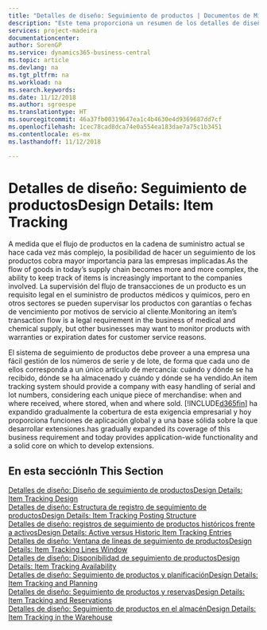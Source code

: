 ```yaml
---
title: "Detalles de diseño: Seguimiento de productos | Documentos de Microsoft"
description: "Este tema proporciona un resumen de los detalles de diseño del seguimiento de producto."
services: project-madeira
documentationcenter: 
author: SorenGP
ms.service: dynamics365-business-central
ms.topic: article
ms.devlang: na
ms.tgt_pltfrm: na
ms.workload: na
ms.search.keywords: 
ms.date: 11/12/2018
ms.author: sgroespe
ms.translationtype: HT
ms.sourcegitcommit: 46a37fb00319647ea1c4b4630e4d9369687dd7cf
ms.openlocfilehash: 1cec78cad8dca74e0a554ea183dae7a75c1b3451
ms.contentlocale: es-mx
ms.lasthandoff: 11/12/2018

---
```

# <a name="design-details-item-tracking"></a><span data-ttu-id="1c5fc-103">Detalles de diseño: Seguimiento de productos</span><span class="sxs-lookup"><span data-stu-id="1c5fc-103">Design Details: Item Tracking</span></span>
<span data-ttu-id="1c5fc-104">A medida que el flujo de productos en la cadena de suministro actual se hace cada vez más complejo, la posibilidad de hacer un seguimiento de los productos cobra mayor importancia para las empresas implicadas.</span><span class="sxs-lookup"><span data-stu-id="1c5fc-104">As the flow of goods in today’s supply chain becomes more and more complex, the ability to keep track of items is increasingly important to the companies involved.</span></span> <span data-ttu-id="1c5fc-105">La supervisión del flujo de transacciones de un producto es un requisito legal en el suministro de productos médicos y químicos, pero en otros sectores se pueden supervisar los productos con garantías o fechas de vencimiento por motivos de servicio al cliente.</span><span class="sxs-lookup"><span data-stu-id="1c5fc-105">Monitoring an item’s transaction flow is a legal requirement in the business of medical and chemical supply, but other businesses may want to monitor products with warranties or expiration dates for customer service reasons.</span></span>  

<span data-ttu-id="1c5fc-106">El sistema de seguimiento de productos debe proveer a una empresa una fácil gestión de los números de serie y de lote, de forma que cada uno de ellos corresponda a un único artículo de mercancía: cuándo y dónde se ha recibido, dónde se ha almacenado y cuándo y dónde se ha vendido.</span><span class="sxs-lookup"><span data-stu-id="1c5fc-106">An item tracking system should provide a company with easy handling of serial and lot numbers, considering each unique piece of merchandise: when and where received, where stored, when and where sold.</span></span> [!INCLUDE[d365fin](includes/d365fin_md.md)] <span data-ttu-id="1c5fc-107">ha expandido gradualmente la cobertura de esta exigencia empresarial y hoy proporciona funciones de aplicación global y a una base sólida sobre la que desarrollar extensiones.</span><span class="sxs-lookup"><span data-stu-id="1c5fc-107">has gradually expanded its coverage of this business requirement and today provides application-wide functionality and a solid core on which to develop extensions.</span></span>  

## <a name="in-this-section"></a><span data-ttu-id="1c5fc-108">En esta sección</span><span class="sxs-lookup"><span data-stu-id="1c5fc-108">In This Section</span></span>  
[<span data-ttu-id="1c5fc-109">Detalles de diseño: Diseño de seguimiento de productos</span><span class="sxs-lookup"><span data-stu-id="1c5fc-109">Design Details: Item Tracking Design</span></span>](design-details-item-tracking-design.md)  
[<span data-ttu-id="1c5fc-110">Detalles de diseño: Estructura de registro de seguimiento de productos</span><span class="sxs-lookup"><span data-stu-id="1c5fc-110">Design Details: Item Tracking Posting Structure</span></span>](design-details-item-tracking-posting-structure.md)  
[<span data-ttu-id="1c5fc-111">Detalles de diseño: registros de seguimiento de productos históricos frente a activos</span><span class="sxs-lookup"><span data-stu-id="1c5fc-111">Design Details: Active versus Historic Item Tracking Entries</span></span>](design-details-active-versus-historic-item-tracking-entries.md)  
[<span data-ttu-id="1c5fc-112">Detalles de diseño: Ventana de líneas de seguimiento de productos</span><span class="sxs-lookup"><span data-stu-id="1c5fc-112">Design Details: Item Tracking Lines Window</span></span>](design-details-item-tracking-lines-window.md)  
[<span data-ttu-id="1c5fc-113">Detalles de diseño: Disponibilidad de seguimiento de productos</span><span class="sxs-lookup"><span data-stu-id="1c5fc-113">Design Details: Item Tracking Availability</span></span>](design-details-item-tracking-availability.md)  
[<span data-ttu-id="1c5fc-114">Detalles de diseño: Seguimiento de productos y planificación</span><span class="sxs-lookup"><span data-stu-id="1c5fc-114">Design Details: Item Tracking and Planning</span></span>](design-details-item-tracking-and-planning.md)  
[<span data-ttu-id="1c5fc-115">Detalles de diseño: Seguimiento de productos y reservas</span><span class="sxs-lookup"><span data-stu-id="1c5fc-115">Design Details: Item Tracking and Reservations</span></span>](design-details-item-tracking-and-reservations.md)  
[<span data-ttu-id="1c5fc-116">Detalles de diseño: Seguimiento de productos en el almacén</span><span class="sxs-lookup"><span data-stu-id="1c5fc-116">Design Details: Item Tracking in the Warehouse</span></span>](design-details-item-tracking-in-the-warehouse.md)

